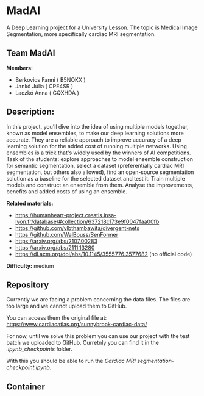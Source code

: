# MadAI
A Deep Learning project for a University Lesson. The topic is Medical Image Segmentation, more specifically cardiac MRI segmentation.

## **Team** MadAI

**Members:** 
- Berkovics Fanni ( B5NOKX )
- Jankó Júlia ( CPE4SR )
- Laczkó Anna ( GQXHDA )

## **Description:**
In this project, you'll dive into the idea of using multiple models together, known as model ensembles, to make our deep learning solutions more accurate. They are a reliable approach to improve accuracy of a deep learning solution for the added cost of running multiple networks. Using ensembles is a trick that's widely used by the winners of AI competitions. Task of the students: explore approaches to model ensemble construction for semantic segmentation, select a dataset (preferentially cardiac MRI segmentation, but others also allowed), find an open-source segmentation solution as a baseline for the selected dataset and test it. Train multiple models and construct an ensemble from them. Analyse the improvements, benefits and added costs of using an ensemble. 

**Related materials:** 

- https://humanheart-project.creatis.insa-lyon.fr/database/#collection/637218c173e9f0047faa00fb
- https://github.com/vlbthambawita/divergent-nets
- https://github.com/WalBouss/SenFormer
- https://arxiv.org/abs/2107.00283
- https://arxiv.org/abs/2111.13280
- https://dl.acm.org/doi/abs/10.1145/3555776.3577682 (no official code)

**Difficulty:** medium

## **Repository**

Currently we are facing a problem concerning the data files. The files are too large and we cannot upload them to GitHub.

You can access them the original file at: https://www.cardiacatlas.org/sunnybrook-cardiac-data/

For now, until we solve this problem you can use our project with the test batch we uploaded to GitHub. Curretnly you can find it in the *.ipynb_checkpoints* folder.

With this you should be able to run the *Cardiac MRI segmentation-checkpoint.ipynb*.

## **Container**